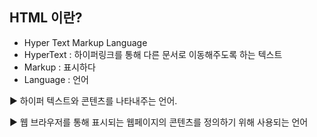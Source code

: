 ## HTML 이란?

- Hyper Text Markup Language
- HyperText : 하이퍼링크를 통해 다른 문서로 이동해주도록 하는 텍스트
- Markup : 표시하다
- Language : 언어

▶ 하이퍼 텍스트와 콘텐츠를 나타내주는 언어.

▶ 웹 브라우저를 통해 표시되는 웹페이지의 콘텐츠를 정의하기 위해 사용되는 언어